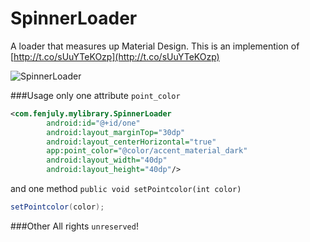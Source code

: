 # SpinnerLoader
A loader that measures up Material Design.
This is an implemention of [http://t.co/sUuYTeKOzp](http://t.co/sUuYTeKOzp)

![SpinnerLoader](http://i.imgur.com/qFNRkHM.gifv)

###Usage
only one attribute `point_color`

```xml
<com.fenjuly.mylibrary.SpinnerLoader
        android:id="@+id/one"
        android:layout_marginTop="30dp"
        android:layout_centerHorizontal="true"
        app:point_color="@color/accent_material_dark"
        android:layout_width="40dp"
        android:layout_height="40dp"/>
```

and one method `public void setPointcolor(int color)`

```java
setPointcolor(color);
```

###Other
All rights `unreserved`!
